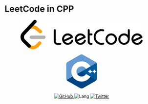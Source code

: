# LeetCode in CPP

<p align='center'>
    <img title="leetCodeLogo" src="./website/static/img/leetCodeLogo.png" alt="leetCodeLogo" data-align="center" width="400">
</p>

<p align='center'>
    <img title="cppLogo" src="./website/static/img/cppLogo.png" alt="cppLogo" data-align="center" width="100">
</p>

<p align='center'>
  <a href="https://github.com/pkyo/LeetCode-CPP/blob/main/LICENSE">
    <img alt="GitHub" src="https://img.shields.io/github/license/pkyo/LeetCode-CPP?label=license">
  </a>
  <img alt="Lang" src="https://img.shields.io/badge/language-c%2B%2B-red">
  <a href="https://twitter.com/BemRops">
    <img alt="Twitter" src="https://img.shields.io/badge/twitter-bemrops-orange">
  </a>
</p>
